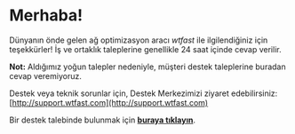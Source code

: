 # Merhaba!

Dünyanın önde gelen ağ optimizasyon aracı *wtfast* ile ilgilendiğiniz için teşekkürler! İş ve ortaklık taleplerine genellikle 24 saat içinde cevap verilir. 

**Not:** Aldığımız yoğun talepler nedeniyle, müşteri destek taleplerine buradan cevap veremiyoruz. 

Destek veya teknik sorunlar için, Destek Merkezimizi ziyaret edebilirsiniz:  [http://support.wtfast.com](http://support.wtfast.com)

Bir destek talebinde bulunmak için **[buraya tıklayın](https://wtfast.zendesk.com/hc/en-us/requests/new)**.
